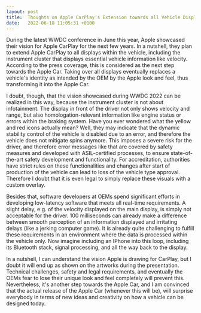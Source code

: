 ```yaml
---
layout: post
title:  Thoughts on Apple CarPlay's Extension towards all Vehicle Displays
date:   2022-06-18 11:05:31 +0100
---
```


During the latest WWDC conference in June this year, Apple showcased their vision for Apple CarPlay for the next few years. In  a nutshell, they plan to extend Apple CarPlay to all displays within the vehicle, including the instrument cluster that displays essential vehicle information like velocity. According to the press coverage, this is considered as the next step towards the Apple Car. Taking over all displays eventually replaces a vehicle's identity as intended by the OEM by the Apple look and feel, thus transforming it into the Apple Car.


I doubt, though, that the vision showcased during WWDC 2022 can be realized in this way, because the instrument cluster is not about infotainment. The display in front of the driver not only shows velocity and range, but also homologation-relevant information like engine status or errors within the braking system. Have you ever wondered what the yellow and red icons actually mean? Well, they may indicate that the dynamic stability control of the vehicle is disabled due to an error, and therefore the vehicle does not mitigate spins anymore. This imposes a severe risk for the driver, and therefore error messages like that are covered by safety measures and developed with ASIL-certified processes, to ensure state-of-the-art safety development and functionality. For accreditation, authorities have strict rules on these functionalities and changes after start of production of the vehicle can lead to loss of the vehicle type approval. Therefore I doubt that it is even legal to simply replace these visuals with a custom overlay.

Besides that, software developers at OEMs spend significant efforts in developing low-latency software that meets all real-time requirements. A slight delay, e.g. of the velocity displayed on the main display, is simply not acceptable for the driver. 100 milliseconds can already make a difference between smooth perception of an information displayed and irritating delays (like a jerking computer game). It is already quite challenging to fulfill these requirements in an environment where the data is processed within the vehicle only. Now imagine including an IPhone into this loop, including its Bluetooth stack, signal processing, and all the way back to the display.

In a nutshell, I can understand the vision Apple is drawing for CarPlay, but I doubt it will end up as shown on the artworks during the presentation. Technical challenges, safety and legal requirements, and eventually the OEMs fear to lose their unique look and feel completely will prevent this. Nevertheless, it's another step towards the Apple Car, and I am convinced that the actual release of the Apple Car (whenever this will be), will surprise everybody in terms of new ideas and creativity on how a vehicle can be designed today.
